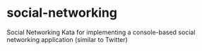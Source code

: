 # social-networking
Social Networking Kata for implementing a console-based social networking application (similar to Twitter)
